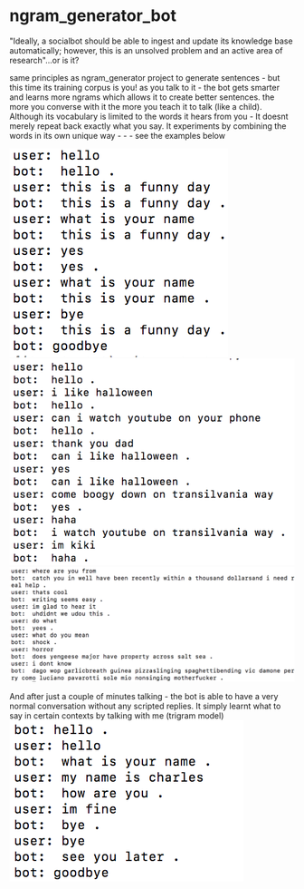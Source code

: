 # ngram_generator_bot

"Ideally, a socialbot should be able to ingest and update its knowledge base automatically; however, this is an unsolved problem and an active area of research"...or is it?

same principles as ngram_generator project to generate sentences - but this time its training corpus is you! as you talk to it - the bot gets smarter and learns more ngrams which allows it to create better sentences.  the more you converse with it the more you teach it to talk (like a child).  Although its vocabulary is limited to the words it hears from you - It doesnt merely repeat back exactly what you say.  It experiments by combining the words in its own unique way - - - see the examples below

![](https://raw.githubusercontent.com/mohammedterry/ngram_generator_bot/master/ex_learning1.png)
![](https://raw.githubusercontent.com/mohammedterry/ngram_generator_bot/master/ex_learning.png)
![](https://raw.githubusercontent.com/mohammedterry/ngram_generator_bot/master/trigram_example.png)

And after just a couple of minutes talking - the bot is able to have a very normal conversation without any scripted replies.  It simply learnt what to say in certain contexts by talking with me (trigram model)
![](https://raw.githubusercontent.com/mohammedterry/ngram_generator_bot/master/learned.png)
